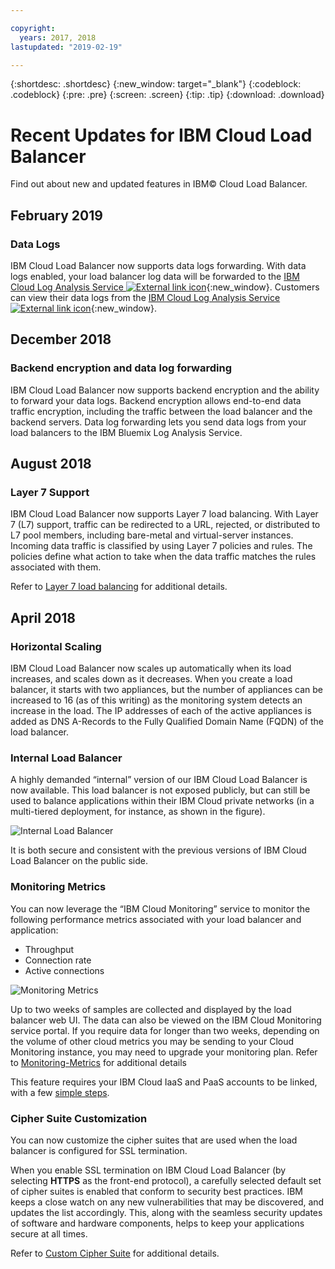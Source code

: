 ```yaml
---

copyright:
  years: 2017, 2018
lastupdated: "2019-02-19"

---
```


{:shortdesc: .shortdesc}
{:new_window: target="_blank"}
{:codeblock: .codeblock}
{:pre: .pre}
{:screen: .screen}
{:tip: .tip}
{:download: .download}


# Recent Updates for IBM Cloud Load Balancer

Find out about new and updated features in IBM© Cloud Load Balancer.

## February 2019
### Data Logs
IBM Cloud Load Balancer now supports data logs forwarding. With data logs enabled, your load balancer log data will be forwarded to the [IBM Cloud Log Analysis Service ![External link icon](../../icons/launch-glyph.svg "External link icon")](https://console.bluemix.net/catalog/services/log-analysis){:new_window}. Customers can view their data logs from the [IBM Cloud Log Analysis Service ![External link icon](../../icons/launch-glyph.svg "External link icon")](https://console.bluemix.net/catalog/services/log-analysis){:new_window}.

## December 2018
### Backend encryption and data log forwarding
IBM Cloud Load Balancer now supports backend encryption and the ability to forward your data logs. Backend encryption allows end-to-end data traffic encryption, including the traffic between the load balancer and the backend servers. Data log forwarding lets you send data logs from your load balancers to the IBM Bluemix Log Analysis Service.

## August 2018
### Layer 7 Support
IBM Cloud Load Balancer now supports Layer 7 load balancing. With Layer 7 (L7) support, traffic can be redirected to a URL, rejected, or distributed to L7 pool members, including bare-metal and virtual-server instances. Incoming data traffic is classified by using Layer 7 policies and rules. The policies define what action to take when the data traffic matches the rules associated with them.

Refer to [Layer 7 load balancing](/docs/infrastructure/loadbalancer-service?topic=loadbalancer-service-layer-7-load-balancing) for additional details.

## April 2018
### Horizontal Scaling
IBM Cloud Load Balancer now scales up automatically when its load increases, and scales down as it decreases. When you create a load balancer, it starts with two appliances, but the number of appliances can be increased to 16 (as of this writing) as the monitoring system detects an increase in the load. The IP addresses of each of the active appliances is added as DNS A-Records to the Fully Qualified Domain Name (FQDN) of the load balancer.

### Internal Load Balancer
A highly demanded “internal” version of our IBM Cloud Load Balancer is now available. This load balancer is not exposed publicly, but can still be used to balance applications within their IBM Cloud private networks (in a multi-tiered deployment, for instance, as shown in the figure).

![Internal Load Balancer](./images/InternalLB.png)

It is both secure and consistent with the previous versions of IBM Cloud Load Balancer on the public side.

### Monitoring Metrics
You can now leverage the “IBM Cloud Monitoring” service to monitor the following performance metrics associated with your load balancer and application:

* Throughput
* Connection rate
* Active connections

![Monitoring Metrics](./images/Metrics.png)

Up to two weeks of samples are collected and displayed by the load balancer web UI. The data can also be viewed on the IBM Cloud Monitoring service portal. If you require data for longer than two weeks, depending on the volume of other cloud metrics you may be sending to your Cloud Monitoring instance, you may need to upgrade your monitoring plan. Refer to [Monitoring-Metrics](/docs/infrastructure/loadbalancer-service?topic=loadbalancer-service-monitoring-metrics-with-ibm-cloud-load-balancer) for additional details

This feature requires your IBM Cloud IaaS and PaaS accounts to be linked, with a few [simple steps](/docs/account?topic=account-unifyingaccounts).

### Cipher Suite Customization
You can now customize the cipher suites that are used when the load balancer is configured for SSL termination.

When you enable SSL termination on IBM Cloud Load Balancer (by selecting **HTTPS** as the front-end protocol), a carefully selected default set of cipher suites is enabled that conform to security best practices. IBM keeps a close watch on any new vulnerabilities that may be discovered, and updates the list accordingly. This, along with the seamless security updates of software and hardware components, helps to keep your applications secure at all times.

Refer to [Custom Cipher Suite](/docs/infrastructure/loadbalancer-service?topic=loadbalancer-service-choosing-a-preferred-cipher-suite-for-your-https-application) for additional details.

